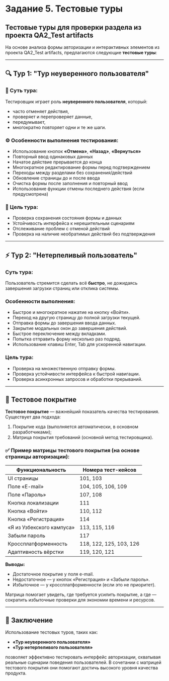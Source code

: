 # Задание 5. Тестовые туры

## Тестовые туры для проверки раздела из проекта **QA2_Test artifacts**

На основе анализа формы авторизации и интерактивных элементов из проекта QA2_Test artifacts, предлагаются следующие **тестовые туры**:

---

## 🔍 Тур 1: "Тур неуверенного пользователя"

### 📌 Суть тура:
Тестировщик играет роль **неуверенного пользователя**, который:
- часто отменяет действия,
- проверяет и перепроверяет данные,
- передумывает,
- многократно повторяет одни и те же шаги.

### ⚙️ Особенности выполнения тестирования:
- Использование кнопок **«Отмена»**, **«Назад»**, **«Вернуться»**
- Повторный ввод одинаковых данных
- Начатое действие прерывается до конца
- Многократное редактирование формы перед подтверждением
- Переходы между разделами без сохранения/действий
- Обновление страницы до и после ввода
- Очистка формы после заполнения и повторный ввод
- Использование функции отмены последнего действия (если предусмотрена)

### 🎯 Цель тура:
- Проверка сохранения состояния формы и данных
- Устойчивость интерфейса к нерешительным сценариям
- Отслеживание проблем с отменой действий
- Проверка на наличие необратимых действий без подтверждения

---

## ⚡ Тур 2: "Нетерпеливый пользователь"

### **Суть тура:**
Пользователь стремится сделать всё **быстро**, не дожидаясь завершения загрузки страниц или отклика системы.

### **Особенности выполнения:**
- Быстрое и многократное нажатие на кнопку «Войти».
- Переход на другую страницу до полной загрузки текущей.
- Отправка формы до завершения ввода данных.
- Закрытие модальных окон до завершения действий.
- Быстрое переключение между вкладками.
- Попытка отправить форму несколько раз подряд.
- Использование клавиш Enter, Tab для ускоренной навигации.

### **Цель тура:**
- Проверка на множественную отправку формы.
- Проверка устойчивости интерфейса к быстрой навигации.
- Проверка асинхронных запросов и обработки прерываний.

---

## 🧮 Тестовое покрытие

**Тестовое покрытие** — важнейший показатель качества тестирования. Существует два подхода:
1. Покрытие кода (выполняется автоматически, в основном разработчиками);
2. Матрица покрытия требований (основной метод тестировщика).

### ✅ Пример матрицы тестового покрытия (на основе страницы авторизации):

| **Функциональность**        | **Номера тест-кейсов**     |
|-----------------------------|-----------------------------|
| UI страницы                 | 101, 103                    |
| Поле «E-mail»               | 104, 105, 106, 109          |
| Поле «Пароль»               | 107, 108                    |
| Кнопка локализации          | 111                         |
| Кнопка «Войти»              | 110, 112                    |
| Кнопка «Регистрация»        | 114                         |
| «Я из Узбекского кампуса»   | 113, 115, 116               |
| Забыли пароль               | 117                         |
| Кроссплатформенность        | 118, 122, 125, 103, 126     |
| Адаптивность вёрстки        | 119, 120, 121               |

**Выводы:**
- Достаточное покрытие у поля e-mail.
- Недостаточное — у кнопок «Регистрация» и «Забыли пароль».
- Избыточное — у кроссплатформенности (если это не приоритет).

Матрица помогает увидеть, где требуется усилить покрытие, а где — сократить избыточные проверки для экономии времени и ресурсов.

---

## 📌 Заключение

Использование тестовых туров, таких как:
- **«Тур неуверенного пользователя»**
- **«Тур нетерпеливого пользователя»**

позволяет эффективно тестировать интерфейс авторизации, охватывая реальные сценарии поведения пользователей. В сочетании с матрицей тестового покрытия они помогают достичь высокого уровня качества продукта.